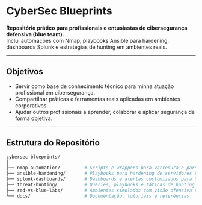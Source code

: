 # CyberSec Blueprints

**Repositório prático para profissionais e entusiastas de cibersegurança defensiva (blue team).**  
Inclui automações com Nmap, playbooks Ansible para hardening, dashboards Splunk e estratégias de hunting em ambientes reais.

---

## Objetivos

- Servir como base de conhecimento técnico para minha atuação profissional em cibersegurança.
- Compartilhar práticas e ferramentas reais aplicadas em ambientes corporativos.
- Ajudar outros profissionais a aprender, colaborar e aplicar segurança de forma objetiva.

---

## Estrutura do Repositório

```bash
cybersec-blueprints/
│
├── nmap-automation/         # Scripts e wrappers para varredura e parsing automatizado
├── ansible-hardening/       # Playbooks para hardening de servidores Linux
├── splunk-dashboards/       # Dashboards e alertas customizados para SIEM
├── threat-hunting/          # Queries, playbooks e táticas de hunting com base no MITRE ATT&CK
├── red-vs-blue-labs/        # Ambientes simulados com visão ofensiva e defensiva
└── docs/                    # Documentação, tutoriais e referências
